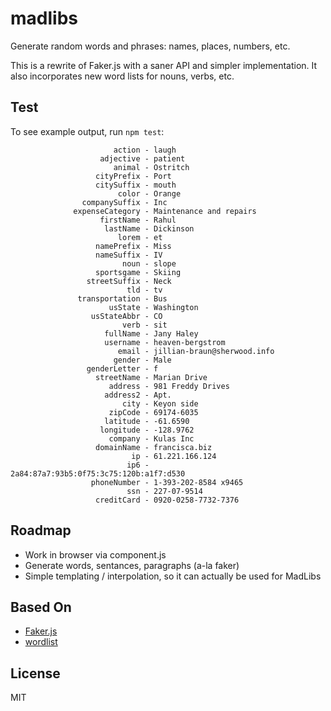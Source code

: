 # madlibs

Generate random words and phrases: names, places, numbers, etc.

This is a rewrite of Faker.js with a saner API and simpler implementation.
It also incorporates new word lists for nouns, verbs, etc.

## Test

To see example output, run `npm test`:

```
                       action - laugh
                    adjective - patient
                       animal - Ostritch
                   cityPrefix - Port
                   citySuffix - mouth
                        color - Orange
                companySuffix - Inc
              expenseCategory - Maintenance and repairs
                    firstName - Rahul
                     lastName - Dickinson
                        lorem - et
                   namePrefix - Miss
                   nameSuffix - IV
                         noun - slope
                   sportsgame - Skiing
                 streetSuffix - Neck
                          tld - tv
               transportation - Bus
                      usState - Washington
                  usStateAbbr - CO
                         verb - sit
                     fullName - Jany Haley
                     username - heaven-bergstrom
                        email - jillian-braun@sherwood.info
                       gender - Male
                 genderLetter - f
                   streetName - Marian Drive
                      address - 981 Freddy Drives
                     address2 - Apt.
                         city - Keyon side
                      zipCode - 69174-6035
                     latitude - -61.6590
                    longitude - -128.9762
                      company - Kulas Inc
                   domainName - francisca.biz
                           ip - 61.221.166.124
                          ip6 - 2a84:87a7:93b5:0f75:3c75:120b:a1f7:d530
                  phoneNumber - 1-393-202-8584 x9465
                          ssn - 227-07-9514
                   creditCard - 0920-0258-7732-7376
```

## Roadmap

* Work in browser via component.js
* Generate words, sentances, paragraphs (a-la faker)
* Simple templating / interpolation, so it can actually be used for MadLibs

## Based On

* [Faker.js](https://github.com/Marak/Faker.js)
* [wordlist](https://github.com/xaviershay/mnemonicker-wordlist)

## License

MIT
